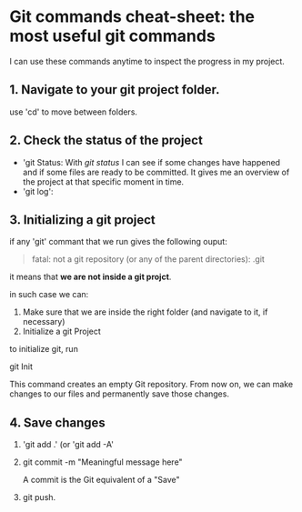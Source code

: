 # Git commands cheat-sheet: the most useful git commands

I can use these commands anytime to inspect the progress in my project.

## 1. Navigate to your git project folder.

use 'cd' to move between folders.

## 2. Check the status of the project

- 'git Status:
With *git status* I can see if some changes have happened and if some files are ready to be committed.
It gives me an overview of the project at that specific moment in time.
- 'git log':

## 3. Initializing a git project

if any 'git' commant that we run gives the following ouput:
> fatal: not a git repository (or any of the parent directories): .git

it means that **we are not inside a git projct**.

in such case we can:

1. Make sure that we are inside the right folder (and navigate to it, if necessary)
2. Initialize a  git Project

to initialize git, run


git Init

This command creates an empty Git repository. From now on,  we can make changes to our files and permanently save those changes.

## 4. Save changes

1. 'git add .' (or 'git add -A'
2. git commit -m "Meaningful message here"

	A commit is the Git equivalent of a "Save"
	
3. git push.

